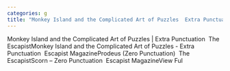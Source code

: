 ```yaml
---
categories: g
title: "Monkey Island and the Complicated Art of Puzzles  Extra Punctuation  The Escapist"
---
```

Monkey Island and the Complicated Art of Puzzles | Extra Punctuation&nbsp;&nbsp;The EscapistMonkey Island and the Complicated Art of Puzzles - Extra Punctuation&nbsp;&nbsp;Escapist MagazineProdeus (Zero Punctuation)&nbsp;&nbsp;The EscapistScorn – Zero Punctuation&nbsp;&nbsp;Escapist MagazineView Ful